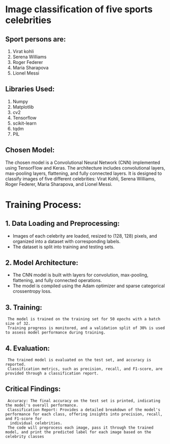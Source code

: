 # Image classification of five sports celebrities 
## Sport persons are: 
1. Virat kohli
2. Serena Williams
3. Roger Federer
4. Maria Sharapova
5. Lionel Messi
## Libraries Used:
1. Numpy
2. Matplotlib
3. cv2
4. Tensorflow
5. scikit-learn
6. tqdm
7. PIL
## Chosen Model:
 The chosen model is a Convolutional Neural Network (CNN) implemented using TensorFlow and Keras. The architecture includes convolutional layers, max-pooling layers, flattening, and fully connected layers. It is designed to classify images of five different celebrities: Virat Kohli, Serena Williams, Roger Federer, Maria Sharapova, and Lionel Messi.
 # Training Process:
## 1. Data Loading and Preprocessing:
  - Images of each celebrity are loaded, resized to (128, 128) pixels, and organized into a dataset with corresponding labels.
  - The dataset is split into training and testing sets.

## 2. Model Architecture:
   - The CNN model is built with layers for convolution, max-pooling, flattening, and fully connected operations.
   - The model is compiled using the Adam optimizer and sparse categorical crossentropy loss.

## 3. Training:
     The model is trained on the training set for 50 epochs with a batch size of 32.
     Training progress is monitored, and a validation split of 30% is used to assess model performance during training.
## 4. Evaluation:
     The trained model is evaluated on the test set, and accuracy is reported.
     Classification metrics, such as precision, recall, and F1-score, are provided through a classification report.

## Critical Findings:
     Accuracy: The final accuracy on the test set is printed, indicating the model's overall performance.
     Classification Report: Provides a detailed breakdown of the model's performance for each class, offering insights into precision, recall, and F1-score for 
      individual celebrities.
     The code will preprocess each image, pass it through the trained model, and print the predicted label for each image based on the celebrity classes



